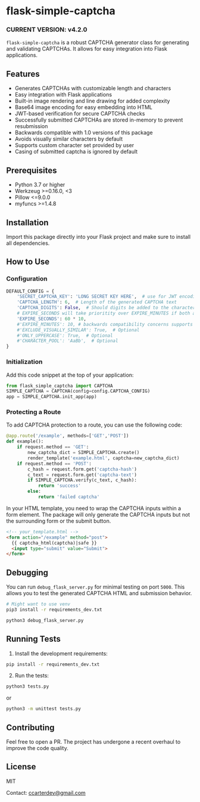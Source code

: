 # flask-simple-captcha

### CURRENT VERSION: **v4.2.0**

`flask-simple-captcha` is a robust CAPTCHA generator class for generating and validating CAPTCHAs. It allows for easy integration into Flask applications.

## Features

- Generates CAPTCHAs with customizable length and characters
- Easy integration with Flask applications
- Built-in image rendering and line drawing for added complexity
- Base64 image encoding for easy embedding into HTML
- JWT-based verification for secure CAPTCHA checks
- Successfully submitted CAPTCHAs are stored in-memory to prevent resubmission
- Backwards compatible with 1.0 versions of this package
- Avoids visually similar characters by default
- Supports custom character set provided by user
- Casing of submitted captcha is ignored by default

## Prerequisites

- Python 3.7 or higher
- Werkzeug >=0.16.0, <3
- Pillow <=9.0.0
- myfuncs >=1.4.8


## Installation

Import this package directly into your Flask project and make sure to install all dependencies.

## How to Use

### Configuration

```python
DEFAULT_CONFIG = {
    'SECRET_CAPTCHA_KEY': 'LONG SECRET KEY HERE',  # use for JWT encoding/decoding
    'CAPTCHA_LENGTH': 6,  # Length of the generated CAPTCHA text
    'CAPTCHA_DIGITS': False,  # Should digits be added to the character pool?
    # EXPIRE_SECONDS will take prioritity over EXPIRE_MINUTES if both are set.
    'EXPIRE_SECONDS': 60 * 10,
    #'EXPIRE_MINUTES': 10, # backwards compatibility concerns supports this too
    #'EXCLUDE_VISUALLY_SIMILAR': True,  # Optional
    #'ONLY_UPPERCASE': True,  # Optional
    #'CHARACTER_POOL': 'AaBb',  # Optional
}
```

### Initialization

Add this code snippet at the top of your application:

```python
from flask_simple_captcha import CAPTCHA
SIMPLE_CAPTCHA = CAPTCHA(config=config.CAPTCHA_CONFIG)
app = SIMPLE_CAPTCHA.init_app(app)
```

### Protecting a Route

To add CAPTCHA protection to a route, you can use the following code:

```python
@app.route('/example', methods=['GET','POST'])
def example():
    if request.method == 'GET':
        new_captcha_dict = SIMPLE_CAPTCHA.create()
        render_template('example.html', captcha=new_captcha_dict)
    if request.method == 'POST':
        c_hash = request.form.get('captcha-hash')
        c_text = request.form.get('captcha-text')
        if SIMPLE_CAPTCHA.verify(c_text, c_hash):
            return 'success'
        else:
            return 'failed captcha'
```

In your HTML template, you need to wrap the CAPTCHA inputs within a form element. The package will only generate the CAPTCHA inputs but not the surrounding form or the submit button.

```html
<!-- your_template.html -->
<form action="/example" method="post">
  {{ captcha_html(captcha)|safe }}
  <input type="submit" value="Submit">
</form>
```

## Debugging

You can run `debug_flask_server.py` for minimal testing on port `5000`. This allows you to test the generated CAPTCHA HTML and submission behavior.

```bash
# Might want to use venv
pip3 install -r requirements_dev.txt

python3 debug_flask_server.py
```

## Running Tests

1. Install the development requirements:

```bash
pip install -r requirements_dev.txt
```

2. Run the tests:

```bash
python3 tests.py
```

or

```bash
python3 -m unittest tests.py
```

## Contributing

Feel free to open a PR. The project has undergone a recent overhaul to improve the code quality.

## License

MIT

Contact: ccarterdev@gmail.com
